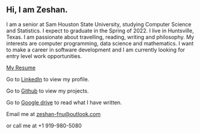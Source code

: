 ## Hi, I am Zeshan.

I am a senior at Sam Houston State University, studying Computer Science and Statistics. I expect to graduate in the Spring of 2022. I live in Huntsville, Texas. I am passionate about travelling, reading, writing and philosophy. My interests are computer programming, data science and mathematics. I want to make a career in software development and I am currently looking for entry level work opportunities. 

[My Resume](Resume.pdf)

Go to [LinkedIn](https://www.linkedin.com/in/Zeshan-Fnu/) to view my profile.

Go to [Github](https://github.com/Zeshan-Fnu) to view my projects.

Go to [Google drive](https://drive.google.com/drive/folders/1uaRxFfPkxld0ZSqTHA2dyBpOHT6ObSgn?usp=sharing) to read what I have written.

Email me at zeshan-fnu@outlook.com

or call me at +1 919-980-5080
